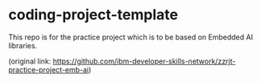 # coding-project-template
This repo is for the practice project which is to be based on Embedded AI libraries. 

(original link: https://github.com/ibm-developer-skills-network/zzrjt-practice-project-emb-ai)
